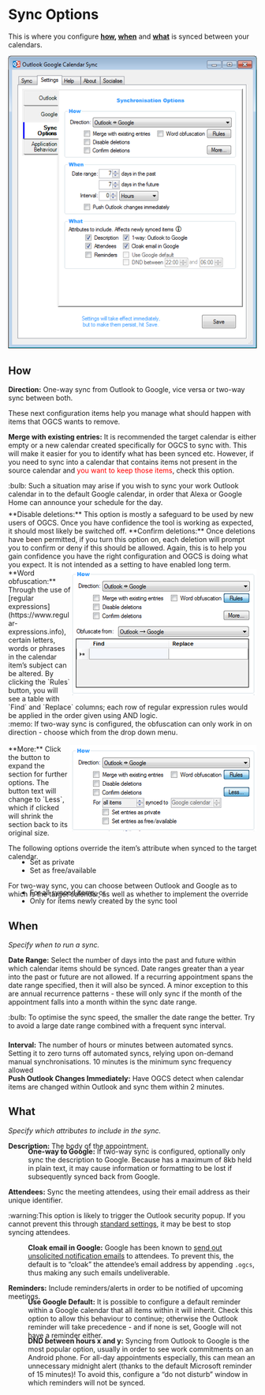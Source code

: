 # Sync Options

This is where you configure **[how](#how), [when](#when)** and **[what](#what)** is synced between your calendars.

![Sync Option Settings Screenshot](options.png)

## How
**Direction:** One-way sync from Outlook to Google, vice versa or two-way sync between both.

These next configuration items help you manage what should happen with items that OGCS wants to remove.

**Merge with existing entries:** It is recommended the target calendar is either empty or a new calendar created specifically for OGCS to sync with. This will make it easier for you to identify what has been synced etc. However, if you need to sync into a calendar that contains items not present in the source calendar and <font style="color:red">you want to keep those items</font>, check this option. 
<div class="tip" style="margin-bottom:7px">:bulb: Such a situation may arise if you wish to sync your work Outlook calendar in to the default Google calendar, in order that Alexa or Google Home can announce your schedule for the day.</div>
**Disable deletions:** This option is mostly a safeguard to be used by new users of OGCS. Once you have confidence the tool is working as expected, it should most likely be switched off.  
**Confirm deletions:** Once deletions have been permitted, if you turn this option on, each deletion will prompt you to confirm or deny if this should be allowed. Again, this is to help you gain confidence you have the right configuration and OGCS is doing what you expect. It is not intended as a setting to have enabled long term.

<img src="options-how-regex.png" alt="Word Obfuscation Screenshot" align="right" />
**Word obfuscation:** Through the use of [regular expressions](https://www.regular-expressions.info), certain letters, words or phrases in the calendar item’s subject can be altered. By clicking the `Rules` button, you will see a table with `Find` and `Replace` columns; each row of regular expression rules would be applied in the order given using AND logic.
<div class="tip">:memo: If two-way sync is configured, the obfuscation can only work in on direction - choose which from the drop down menu.</div>
<br/>

<img src="options-how-more.png" alt="More Options Screenshot" align="right" />
**More:** Click the button to expand the section for further options. The button text will change to `Less`, which if clicked will shrink the section back to its original size.

The following options override the item’s attribute when synced to the target calendar.
<ul style="margin-top:-20px; margin-left:20px">
  <li>Set as private</li>
  <li>Set as free/available</li>
</ul>
For two-way sync, you can choose between Outlook and Google as to which is the target calendar, as well as whether to implement the override
<ul style="margin-top:-20px; margin-left:20px">
  <li>For all synced items; or</li>
  <li>Only for items newly created by the sync tool</li>
</ul>


## When

_Specify when to run a sync._

**Date Range:** Select the number of days into the past and future within which calendar items should be synced. Date ranges greater than a year into the past or future are not allowed. 
If a recurring appointment spans the date range specified, then it will also be synced. A minor exception to this are annual recurrence patterns - these will only sync if the month of the appointment falls into a month within the sync date range.
<div class="tip" style="padding-bottom:8px">:bulb: To optimise the sync speed, the smaller the date range the better. Try to avoid a large date range combined with a frequent sync interval.</div>

**Interval:** The number of hours or minutes between automated syncs. 
Setting it to zero turns off automated syncs, relying upon on-demand manual synchronisations.
10 minutes is the minimum sync frequency allowed  
**Push Outlook Changes Immediately:** Have OGCS detect when calendar items are changed within Outlook and sync them within 2 minutes.


## What

_Specify which attributes to include in the sync._

**Description:** The body of the appointment.
<p style="margin-left:40px; margin-top:-20px"><b>One-way to Google:</b> If two-way sync is configured, optionally only sync the description to Google. Because has a maximum of 8kb held in plain text, it may cause information or formatting to be lost if subsequently synced back from Google.</p>

**Attendees:** Sync the meeting attendees, using their email address as their unique identifier. 
<div class="tip">:warning:This option is likely to trigger the Outlook security popup. If you cannot prevent this through <a href="https://github.com/phw198/outlookgooglecalendarsync/wiki/FAQs---Outlook-Security#how-can-i-stop-it-happening">standard settings</a>, it may be best to stop syncing attendees.</div>

<p style="margin-left:40px;"><b>Cloak email in Google:</b> Google has been known to <a href="https://github.com/phw198/outlookgooglecalendarsync/wiki/FAQs#why-are-my-meeting-attendees-getting-notified-of-updates-to-events-in-google">send out unsolicited notification emails</a> to attendees. To prevent this, the default is to “cloak” the attendee’s email address by appending <code class="highlighter-rouge">.ogcs</code>, thus making any such emails undeliverable.</p>

**Reminders:** Include reminders/alerts in order to be notified of upcoming meetings. 

<p style="margin-left:40px; margin-top:-20px"><b>Use Google Default:</b> It is possible to configure a default reminder within a Google calendar that all items within it will inherit. Check this option to allow this behaviour to continue; otherwise the Outlook reminder will take precedence - and if none is set, Google will not have a reminder either.</p>
<p style="margin-left:40px; margin-top:-20px"><b>DND between hours x and y:</b> Syncing from Outlook to Google is the most popular option, usually in order to see work commitments on an Android phone. For all-day appointments especially, this can mean an unnecessary midnight alert (thanks to the default Microsoft reminder of 15 minutes)! To avoid this, configure a “do not disturb” window in which reminders will not be synced.</p>


<p>&nbsp;</p>

